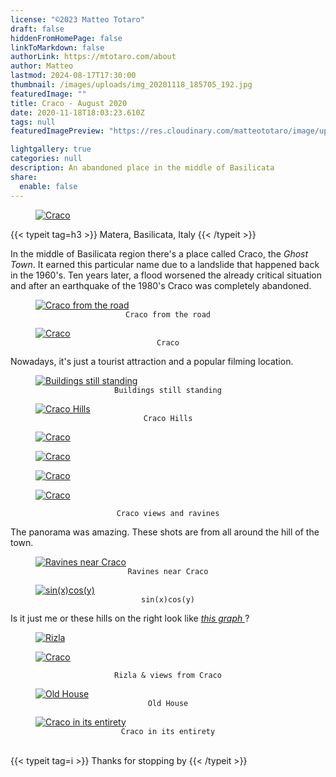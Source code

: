 ```yaml
---
license: "©2023 Matteo Totaro"
draft: false
hiddenFromHomePage: false
linkToMarkdown: false
authorLink: https://mtotaro.com/about
author: Matteo
lastmod: 2024-08-17T17:30:00
thumbnail: /images/uploads/img_20201118_185705_192.jpg
featuredImage: ""
title: Craco - August 2020
date: 2020-11-18T18:03:23.610Z
tags: null
featuredImagePreview: "https://res.cloudinary.com/matteototaro/image/upload/craco/14.jpg"

lightgallery: true
categories: null
description: An abandoned place in the middle of Basilicata
share:
  enable: false
---
```


<div class="container-fluid">
    <div class="ratio-box fade-box">
        <figure>
          <a class="lightgallery" 
                  href="https://res.cloudinary.com/matteototaro/image/upload/craco/15.jpg"
                  title="Craco"
                  data-thumbnail="https://res.cloudinary.com/matteototaro/image/upload/c_scale,w_300/craco/15.jpg"
                  data-sub-html="Craco">
                  <img class="lazyload blur-up"
                      src="https://res.cloudinary.com/matteototaro/image/upload/c_scale,w_800/craco/15.jpg"
                      alt="Craco"></a>
        </figure>
        <div class="col-md-8 col-md-push-2 no-padding-left" >
          {{< typeit tag=h3 >}} Matera, Basilicata, Italy {{< /typeit >}}
          <p>In the middle of Basilicata region there's a place called Craco, the <i>Ghost Town</i>. It earned this particular name due to a landslide that happened back in the 1960's. Ten years later, a flood worsened the already critical situation and after an earthquake of the 1980's Craco was completely abandoned.</p>
        </div>
        <figure>
            <a class="lightgallery" 
               href="https://res.cloudinary.com/matteototaro/image/upload/craco/6.jpg"
               title="Craco from the road"
               data-thumbnail="https://res.cloudinary.com/matteototaro/image/upload/c_scale,w_300/craco/6.jpg"              
               data-sub-html="Craco from the road">
                   <img class="lazyload blur-up"
                        src="https://res.cloudinary.com/matteototaro/image/upload/c_scale,w_800/craco/6.jpg"
                        data-sizes=auto
                        alt="Craco from the road"></a>
              <figcaption class=image-caption style="text-align:center">
                <code>Craco from the road</code>
              </figcaption>
         </figure>
        <figure>
          <a class="lightgallery" 
                  href="https://res.cloudinary.com/matteototaro/image/upload/craco/14.jpg"
                  title="Craco"
                  data-thumbnail="https://res.cloudinary.com/matteototaro/image/upload/c_scale,w_300/craco/14.jpg"              
                  data-sub-html="Craco">
                  <img class="lazyload blur-up"
                      data-src="https://res.cloudinary.com/matteototaro/image/upload/c_scale,w_800/craco/14.jpg"
                      data-sizes=auto
                      alt="Craco"></a>
              <figcaption class=image-caption style="text-align:center">
                <code>Craco</code>
              </figcaption>
        </figure>
        <div class="col-md-8 col-md-push-2 no-padding-left" >
            <p>Nowadays, it's just a tourist attraction and a popular filming location.</p>
         </div>
        <figure>
          <a class="lightgallery" 
                  href="https://res.cloudinary.com/matteototaro/image/upload/craco/16.jpg"
                  title="Buildings still standing"
                  data-thumbnail="https://res.cloudinary.com/matteototaro/image/upload/c_scale,w_300/craco/16.jpg"              
                  data-sub-html="Buildings still standing">
                  <img class="lazyload blur-up"
                      src="https://res.cloudinary.com/matteototaro/image/upload/c_scale,w_800/craco/16.jpg"
                      data-sizes=auto
                      alt="Buildings still standing"></a>
              <figcaption class=image-caption style="text-align:center">
                <code>Buildings still standing</code>
              </figcaption>
        </figure>
        <figure>
          <a class="lightgallery" 
                  href="https://res.cloudinary.com/matteototaro/image/upload/craco/8.jpg"
                  title="Craco Hills"
                  data-thumbnail="https://res.cloudinary.com/matteototaro/image/upload/c_scale,w_300/craco/8.jpg"              
                  data-sub-html="Craco Hills">
                  <img class="lazyload blur-up"
                      src="https://res.cloudinary.com/matteototaro/image/upload/c_scale,w_800/craco/8.jpg"
                      data-sizes=auto
                      alt="Craco Hills"></a>
              <figcaption class=image-caption style="text-align:center">
                <code>Craco Hills</code>
              </figcaption>
        </figure>
        <div class="row">
            <div class="scroll-view">
                <div class="scroll-doc">
                    <div class="scroll-item">
                        <div class="thumbnail">
                          <figure>
                            <a class="lightgallery" 
                                    href="https://res.cloudinary.com/matteototaro/image/upload/craco/9.jpg"
                                    title="Craco"
                                    data-thumbnail="https://res.cloudinary.com/matteototaro/image/upload/c_scale,w_300/craco/9.jpg"              
                                    data-sub-html="Craco">
                                    <img class="lazyload blur-up"
                                        src="https://res.cloudinary.com/matteototaro/image/upload/c_scale,w_800/craco/9.jpg"
                                        data-sizes=auto
                                        alt="Craco"></a>
                          </figure>
                        </div>
                     </div>
                    <div class="scroll-item">
                        <div class="thumbnail">
                            <figure>
                              <a class="lightgallery" 
                                      href="https://res.cloudinary.com/matteototaro/image/upload/craco/10.jpg"
                                      title="Craco"
                                      data-thumbnail="https://res.cloudinary.com/matteototaro/image/upload/c_scale,w_300/craco/10.jpg"              
                                      data-sub-html="Craco">
                                      <img class="lazyload blur-up"
                                          src="https://res.cloudinary.com/matteototaro/image/upload/c_scale,w_800/craco/10.jpg"
                                          data-sizes=auto
                                          alt="Craco"></a>
                            </figure>
                        </div>
                    </div>
                    <div class="scroll-item">
                        <div class="thumbnail">
                            <figure>
                              <a class="lightgallery" 
                                      href="https://res.cloudinary.com/matteototaro/image/upload/craco/11.jpg"
                                      title="Craco"
                                      data-thumbnail="https://res.cloudinary.com/matteototaro/image/upload/c_scale,w_300/craco/11.jpg"              
                                      data-sub-html="Craco">
                                      <img class="lazyload blur-up"
                                          src="https://res.cloudinary.com/matteototaro/image/upload/c_scale,w_800/craco/11.jpg"
                                          data-sizes=auto
                                          alt="Craco"></a>
                          </figure>
                        </div>
                     </div>
                    <div class="scroll-item">
                        <div class="thumbnail">
                            <figure>
                              <a class="lightgallery" 
                                      href="https://res.cloudinary.com/matteototaro/image/upload/craco/13.jpg"
                                      title="Craco"
                                      data-thumbnail="https://res.cloudinary.com/matteototaro/image/upload/c_scale,w_300/craco/13.jpg"              
                                      data-sub-html="Craco">
                                      <img class="lazyload blur-up"
                                          src="https://res.cloudinary.com/matteototaro/image/upload/c_scale,w_800/craco/13.jpg"
                                          data-sizes=auto
                                          alt="Craco"></a>
                            </figure>
                         </div>
                     </div>
                 </div>
              </div>
          </div>
        <figcaption class=image-caption style="text-align:center">
           <code>Craco views and ravines</code>
        </figcaption>
        <div class="col-md-8 col-md-push-2 no-padding-left" >
            <p>The panorama was amazing. These shots are from all around the hill of the town.</p>
        <figure>
          <a class="lightgallery" 
                  href="https://res.cloudinary.com/matteototaro/image/upload/craco/2.jpg"
                  title="Ravines near Craco"
                  data-thumbnail="https://res.cloudinary.com/matteototaro/image/upload/c_scale,w_300/craco/2.jpg"              
                  data-sub-html="Ravines near Craco">
                  <img class="lazyload blur-up"
                      src="https://res.cloudinary.com/matteototaro/image/upload/c_scale,w_800/craco/2.jpg"
                      data-sizes=auto
                      alt="Ravines near Craco"></a>
              <figcaption class=image-caption style="text-align:center">
                <code>Ravines near Craco</code>
              </figcaption>
        </figure>
        <figure>
          <a class="lightgallery" 
                  href="https://res.cloudinary.com/matteototaro/image/upload/craco/17.jpg"
                  title="sin(x)cos(y)"
                  data-thumbnail="https://res.cloudinary.com/matteototaro/image/upload/c_scale,w_300/craco/17.jpg"              
                  data-sub-html="sin(x)cos(y)">
                  <img class="lazyload blur-up"
                      src="https://res.cloudinary.com/matteototaro/image/upload/c_scale,w_800/craco/17.jpg"
                      data-sizes=auto
                      alt="sin(x)cos(y)"></a>
              <figcaption class=image-caption style="text-align:center">
                <code>sin(x)cos(y)</code>
              </figcaption>
        </figure>
        <div class="col-md-8 col-md-push-2 no-padding-left" >
            <p>Is it just me or these hills on the right look like <a href="https://www.wolframalpha.com/input/?i=sinxcosy" target="_blank"><i>this graph </a></i>?</p>
        <div class="row">
             <div class="scroll-view">
                <div class="scroll-doc">
                    <div class="scroll-item">
                      <div class="thumbnail">
                          <figure>
                            <a class="lightgallery" 
                                    href="https://res.cloudinary.com/matteototaro/image/upload/craco/19.jpg"
                                    title="Rizla"
                                    data-thumbnail="https://res.cloudinary.com/matteototaro/image/upload/c_scale,w_300/craco/19.jpg"              
                                    data-sub-html="Rizla">
                                    <img class="lazyload blur-up"
                                        src="https://res.cloudinary.com/matteototaro/image/upload/c_scale,w_800/craco/19.jpg"
                                        data-sizes=auto
                                        alt="Rizla"></a>
                          </figure>   
                        </div>
                    </div>
                    <div class="scroll-item">
                      <div class="thumbnail">
                          <figure>
                            <a class="lightgallery" 
                                    href="https://res.cloudinary.com/matteototaro/image/upload/craco/18.jpg"
                                    title="Craco"
                                    data-thumbnail="https://res.cloudinary.com/matteototaro/image/upload/c_scale,w_300/craco/18.jpg"              
                                    data-sub-html="Craco">
                                    <img class="lazyload blur-up"
                                        src="https://res.cloudinary.com/matteototaro/image/upload/c_scale,w_800/craco/18.jpg"
                                        data-sizes=auto
                                        alt="Craco"></a>
                          </figure>
                      </div>
                    </div>
               </div>
             </div>
         </div>
        <figcaption class=image-caption style="text-align:center">
               <code>Rizla & views from Craco</code>
        </figcaption>
        <figure>
          <a class="lightgallery" 
                  href="https://res.cloudinary.com/matteototaro/image/upload/craco/1.jpg"
                  title="Old House"
                  data-thumbnail="https://res.cloudinary.com/matteototaro/image/upload/c_scale,w_300/craco/1.jpg"              
                  data-sub-html="Old House">
                  <img class="lazyload blur-up"
                      src="https://res.cloudinary.com/matteototaro/image/upload/c_scale,w_800/craco/1.jpg"
                      data-sizes=auto
                      alt="Old House"></a>
              <figcaption class=image-caption style="text-align:center">
                <code>Old House</code>
              </figcaption>
        </figure>
        <figure>
          <a class="lightgallery" 
                  href="https://res.cloudinary.com/matteototaro/image/upload/craco/4.jpg"
                  title="Craco in its entirety"
                  data-thumbnail="https://res.cloudinary.com/matteototaro/image/upload/c_scale,w_300/craco/4.jpg"              
                  data-sub-html="Craco in its entirety">
                  <img class="lazyload blur-up"
                      src="https://res.cloudinary.com/matteototaro/image/upload/c_scale,w_800/craco/4.jpg"
                      data-sizes=auto
                      alt="Craco in its entirety"></a>
              <figcaption class=image-caption style="text-align:center">
                <code>Craco in its entirety</code>
              </figcaption>
        </figure>
        <br>
    	  {{< typeit tag=i >}} Thanks for stopping by {{< /typeit >}}
 </div>
</div>